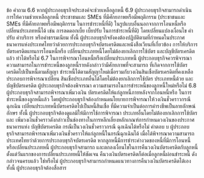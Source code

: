 ข้อ
คำถาม
6.6 หากผู้ประกอบธุรกิจประสงค์จะช่วยเหลือลูกหนี้
6.9
ผู้ประกอบธุรกิจสามารถดำเนินการให้ความช่วยเหลือลูกหนี้ ประชาชนและ SMEs ที่มีศักยภาพหรือมีพฤติกรรม
(ประชาชนและ SMEs ที่มีศักยภาพหรือมีพฤติกรรม ในการชำระหนี้ที่ดี) ในรูปแบบอื่นนอกจากการโอนหนี้หรือเปลี่ยนประเภทหนี้ได้ เช่น การลดดอกเบี้ย เบี้ยปรับ
ในการชำระหนี้ที่ดี) โดยเปลี่ยนแปลงเงื่อนไข ค่าปรับ ค่าบริการ หรือค่าธรรมเนียม ทั้งนี้ ผู้ประกอบธุรกิจยังคงต้องปฏิบัติตามที่กำหนดในประกาศ
ธนาคารแห่งประเทศไทยว่าด้วยการประกอบธุรกิจบัตรเครดิตและหนังสือเวียนที่เกี่ยวข้อง
การให้บริการบัตรเครดิตแทนการโอนหนี้หรือ
เปลี่ยนประเภทหนี้โดยไม่ต้องยกเลิกการใช้บัตร
และบัญชีบัตรเครดิตแล้ว ทําได้หรือไม่
6.7 ในการพิจารณาโอนหนี้หรือเปลี่ยนประเภทหนี้ ผู้ประกอบธุรกิจควรพิจารณาความสามารถในการชำระหนี้ของลูกหนี้รายดังกล่าวว่ามีศักยภาพที่จะสามารถ
ที่เกิดจากการใช้บัตรเครดิตไปเป็นหนี้ตามสัญญา ชำระหนี้ได้ตามสัญญาใหม่เมื่อรวมกับวงเงินสินเชื่อบัตรเครดิตที่คงเหลือประกอบการพิจารณาเปลี่ยน
สินเชื่อประเภทอื่นได้โดยไม่ต้องยกเลิกการใช้บัตร ประเภทหนี้ด้วย
และบัญชีบัตรเครดิต ผู้ประกอบธุรกิจต้องพิจารณา
ความสามารถในการชำระหนี้ของลูกหนี้ใหม่หรือไม่
6.8 ผู้ประกอบธุรกิจสามารถพิจารณาเพิ่มวงเงิน
บัตรเครดิตให้แก่ลูกหนี้ภายหลังจากโอนหนี้หรือ ในการชำระหนี้ของลูกหนี้แล้ว โดยผู้ประกอบธุรกิจต้องกำหนดนโยบายการพิจารณาให้วงเงินชั่วคราวกรณีฉุกเฉิน
เปลี่ยนประเภทหนี้บัตรเครดิตไปเป็นหนี้สินเชื่อ ที่มีความจำเป็นต่อการดำรงชีพเป็นลายลักษณ์อักษร ทั้งนี้ ผู้ประกอบธุรกิจต้องดูแลมิให้มีการใช้การพิจารณา
ประเภทอื่นโดยไม่ต้องยกเลิกการใช้บัตรและ เพิ่มวงเงินชั่วคราวดังกล่าวเป็นช่องทางในการหลีกเลี่ยงหลักเกณฑ์การกำหนดวงเงินของประกาศธนาคารแห่ง
บัญชีบัตรเครดิต กรณีเป็นวงเงินชั่วคราวกรณี
ฉุกเฉินได้หรือไม่
คําตอบ
บ
ผู้ประกอบธุรกิจสามารถพิจารณาเพิ่มวงเงินชั่วคราวให้แก่ลูกหนี้ในกรณีฉุกเฉินได้ เมื่อได้พิจารณาความสามารถ
ประเทศไทยว่าด้วยการประกอบธุรกิจบัตรเครดิต
หากลูกหนี้มีการชำระค่างวดของหนี้ที่มีการโอนหนี้
หรือเปลี่ยนประเภทหนี้ ผู้ประกอบธุรกิจสามารถ และตกลงเงื่อนไขในการคืนวงเงินบัตรเครดิตกับลูกหนี้ตั้งแต่วันแรกของการเปลี่ยนประเภทหนี้ให้ชัดเจน
คืนวงเงินบัตรเครดิตก็ต่อเมื่อลูกหนี้ผ่อนชำระหนี้
ดังกล่าวจนครบแล้ว ใช่หรือไม่
ผู้ประกอบธุรกิจสามารถกำหนดแนวทางการคืนวงเงินบัตรเครดิตได้เอง ทั้งนี้ ผู้ประกอบธุรกิจต้องสื่อสาร
